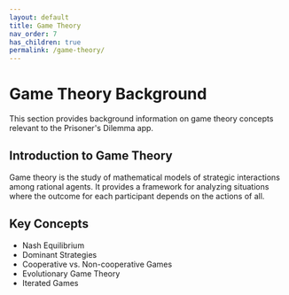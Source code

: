 ```yaml
---
layout: default
title: Game Theory
nav_order: 7
has_children: true
permalink: /game-theory/
---
```


# Game Theory Background

This section provides background information on game theory concepts relevant to the Prisoner's Dilemma app.

## Introduction to Game Theory

Game theory is the study of mathematical models of strategic interactions among rational agents. It provides a framework for analyzing situations where the outcome for each participant depends on the actions of all.

## Key Concepts

- Nash Equilibrium
- Dominant Strategies
- Cooperative vs. Non-cooperative Games
- Evolutionary Game Theory
- Iterated Games